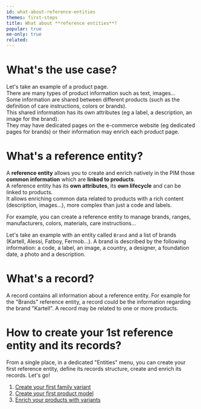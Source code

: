```yaml
---
id: what-about-reference-entities
themes: first-steps
title: What about **reference entities**?
popular: true
ee-only: true
related:
---
```


# What's the use case?

Let's take an example of a product page.  
There are many types of product information such as text, images...  
Some information are shared between different products (such as the definition of care instructions, colors or brands).  
This shared information has its own attributes (eg a label, a description, an image for the brand).  
They may have dedicated pages on the e-commerce website (eg dedicated pages for brands) or their information may enrich each product page.

# What's a reference entity?

A **reference entity** allows you to create and enrich natively in the PIM those **common information** which are **linked to products**.   
A reference entity has its **own attributes**, its **own lifecycle** and can be linked to products.  
It allows enriching common data related to products with a rich content (description, images...), more complex than just a code and labels.

For example, you can create a reference entity to manage brands, ranges, manufacturers, colors, materials, care instructions...

Let's take an example with an entity called `Brand` and a list of brands (Kartell, Alessi, Fatboy, Fermob...). A brand is described by the following information: a code, a label, an image, a country, a designer, a foundation date, a photo and a description.


# What's a record?

A record contains all information about a reference entity. For example for the "Brands" reference entity, a record could be the information regarding the brand "Kartell".
A record may be related to one or more products.

# How to create your 1st reference entity and its records?

From a single place, in a dedicated "Entities" menu, you can create your first reference entity, define its records structure, create and enrich its records. Let's go!
1.  [Create your first family variant](/articles/manage-your-families.html#create-a-family-variant)
1.  [Create your first product model ](/articles/create-a-product.html#create-a-product-model)
1.  [Enrich your products with variants](/articles/enrich-products-variants.html)
